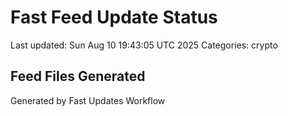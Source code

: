 # Fast Feed Update Status
Last updated: Sun Aug 10 19:43:05 UTC 2025
Categories: crypto

## Feed Files Generated

Generated by Fast Updates Workflow
